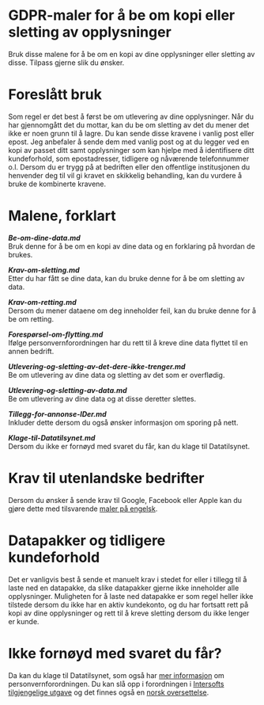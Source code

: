 # GDPR-maler for å be om kopi eller sletting av opplysninger

Bruk disse malene for å be om en kopi av dine opplysninger eller sletting av disse. Tilpass gjerne slik du ønsker.

# Foreslått bruk

Som regel er det best å først be om utlevering av dine opplysninger. Når du har gjennomgått det du mottar, kan du be om sletting av det du mener det ikke er noen grunn til å lagre. Du kan sende disse kravene i vanlig post eller epost. Jeg anbefaler å sende dem med vanlig post og at du legger ved en kopi av passet ditt samt opplysninger som kan hjelpe med å identifisere ditt kundeforhold, som epostadresser, tidligere og nåværende telefonnummer o.l. Dersom du er trygg på at bedriften eller den offentlige institusjonen du henvender deg til vil gi kravet en skikkelig behandling, kan du vurdere å bruke de kombinerte kravene.

# Malene, forklart

***Be-om-dine-data.md***<br/>
Bruk denne for å be om en kopi av dine data og en forklaring på hvordan de brukes.

***Krav-om-sletting.md***<br/>
Etter du har fått se dine data, kan du bruke denne for å be om sletting av data.

***Krav-om-retting.md***<br/>
Dersom du mener dataene om deg inneholder feil, kan du bruke denne for å be om retting.

***Forespørsel-om-flytting.md***<br/>
Ifølge personvernforordningen har du rett til å kreve dine data flyttet til en annen bedrift.

***Utlevering-og-sletting-av-det-dere-ikke-trenger.md***<br/>
Be om utlevering av dine data og sletting av det som er overflødig.

***Utlevering-og-sletting-av-data.md***<br/>
Be om utlevering av dine data og at disse deretter slettes.

***Tillegg-for-annonse-IDer.md***<br/>
Inkluder dette dersom du også ønsker informasjon om sporing på nett.

***Klage-til-Datatilsynet.md***<br/>
Dersom du ikke er fornøyd med svaret du får, kan du klage til Datatilsynet.

# Krav til utenlandske bedrifter

Dersom du ønsker å sende krav til Google, Facebook eller Apple kan du gjøre dette med tilsvarende [maler på engelsk](https://github.com/gdpraid/GDPR-Claim-Templates).

# Datapakker og tidligere kundeforhold

Det er vanligvis best å sende et manuelt krav i stedet for eller i tillegg til å laste ned en datapakke, da slike datapakker gjerne ikke inneholder alle opplysninger. Muligheten for å laste ned datapakke er som regel heller ikke tilstede dersom du ikke har en aktiv kundekonto, og du har fortsatt rett på kopi av dine opplysninger og rett til å kreve sletting dersom du ikke lenger er kunde.

# Ikke fornøyd med svaret du får?

Da kan du klage til Datatilsynet, som også har [mer informasjon](https://www.datatilsynet.no/regelverk-og-skjema/nye-personvernregler/) om personvernforordningen. Du kan slå opp i forordningen i [Intersofts tilgjengelige utgave](https://gdpr-info.eu/) og det finnes også en [norsk oversettelse](https://www.datatilsynet.no/globalassets/global/regelverk-skjema/forordningen/uoffisiell-norsk-oversettelse-av-personvernforordningen.pdf).
